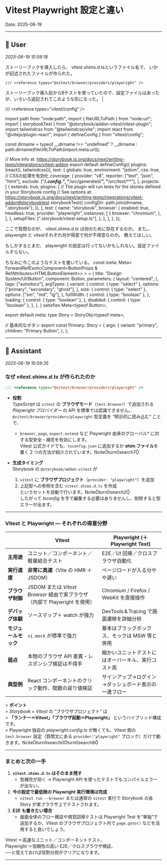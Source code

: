 # Vitest Playwright 設定と違い

Date: 2025-06-19

---

## 👤 User
*2025-06-19 10:59:18*

ストーリーブックを導入したら、 vitest.shims.d.tsというファイル名で、 いかが記述されたファイルが作られた。 
```
/// <reference types="@vitest/browser/providers/playwright" />
```

ストーリーブック導入前からBテストを使っていたので、設定ファイルはあったが、いろいろ追記されてこのような形になった。 |

/// &lt;reference types="vitest/config" /&gt;

import path from "node:path";
import { fileURLToPath } from "node:url";
import { storybookTest } from "@storybook/addon-vitest/vitest-plugin";
import tailwindcss from "@tailwindcss/vite";
import react from "@vitejs/plugin-react";
import { defineConfig } from "vitest/config";

const dirname =
  typeof __dirname !== "undefined"
    ? __dirname
    : path.dirname(fileURLToPath(import.meta.url));

// More info at: https://storybook.js.org/docs/next/writing-tests/integrations/vitest-addon
export default defineConfig({
  plugins: [react(), tailwindcss()],
  test: {
    globals: true,
    environment: "jsdom",
    css: true,
    // CSSの処理を有効化
    coverage: {
      provider: "v8",
      reporter: ["text", "json", "html"],
      exclude: ["**/*.config.*", "**/src/generated/**", "**/src/test/**"],
    },
    projects: [
      {
        extends: true,
        plugins: [
          // The plugin will run tests for the stories defined in your Storybook config
          // See options at: https://storybook.js.org/docs/next/writing-tests/integrations/vitest-addon#storybooktest
          storybookTest({
            configDir: path.join(dirname, ".storybook"),
          }),
        ],
        test: {
          name: "storybook",
          browser: {
            enabled: true,
            headless: true,
            provider: "playwright",
            instances: [
              {
                browser: "chromium",
              },
            ],
          },
          setupFiles: [".storybook/vitest.setup.ts"],
        },
      },
    ],
  },
});


ここで質問なのが、 vitest.shims.d.ts は何のために存在するのか。 
 また。、playwright と vitestそれぞれ何が得意で何が不得意なのか。 
教えてほしい。 

もしかするとまだ、 playwright の設定は行ってないかもしれない。設定ファイルすらない。 

ちなみに今このようなテストを書いている。 
const meta: Meta&lt;
  ForwardRefExoticComponent&lt;ButtonProps & RefAttributes&lt;HTMLButtonElement&gt;&gt;
&gt; = {
  title: "Design System/UI/Button",
  component: Button,
  parameters: {
    layout: "centered",
  },
  tags: ["autodocs"],
  argTypes: {
    variant: {
      control: { type: "select" },
      options: ["primary", "secondary", "ghost"],
    },
    size: {
      control: { type: "select" },
      options: ["sm", "md", "lg"],
    },
    fullWidth: {
      control: { type: "boolean" },
    },
    loading: {
      control: { type: "boolean" },
    },
    disabled: {
      control: { type: "boolean" },
    },
  },
} satisfies Meta&lt;typeof Button&gt;;

export default meta;
type Story = StoryObj&lt;typeof meta&gt;;

// 基本的なボタン
export const Primary: Story = {
  args: {
    variant: "primary",
    children: "Primary Button",
  },
};

---

## 🤖 Assistant
*2025-06-19 10:59:35*

### なぜ *vitest.shims.d.ts* が作られたのか

```ts
/// <reference types="@vitest/browser/providers/playwright" />
```

* **役割**  
  *TypeScript* は `vitest` の **ブラウザモード**（`test.browser`）で追加される _Playwright プロバイダー_ の API を標準では認識できません。  
  `@vitest/browser/providers/playwright` 型定義を “明示的に読み込む” ことで、  
  * `browser`, `page`, `expect.extend` など Playwright 由来のグローバル* に対する型安全・補完を有効にします。  
  Vitest 公式ガイドでも、`tsconfig.json` に追加するか **shim ファイル**を置く 2 つの方法が紹介されています。citeturn0search7

* **生成タイミング**  
  Storybook の `@storybook/addon-vitest` が  
  1. `vitest` に **ブラウザプロジェクト**（`provider: "playwright"`）を追加  
  2. 上記型への参照を含む `vitest.shims.d.ts` を作成  
  というセットを自動で行います。citeturn0search2  
  したがって *tsconfig* を手で編集する必要はありませんし、削除すると型エラーが出ます。

---

### Vitest と Playwright ― それぞれの得意分野

|            | **Vitest** | **Playwright (＋Playwright Test)** |
|------------|-----------|------------------------------------|
| **主用途** | ユニット／コンポーネント／軽量結合テスト | E2E／UI 回帰／クロスブラウザ自動化 |
| **実行速度** | **非常に高速**（Vite の HMR ＋ JSDOM） | ページロードが入る分やや遅い |
| **ブラウザ制御** | JSDOM または *Vitest Browser* 経由で実ブラウザ（内部で Playwright を使用） | Chromium / Firefox / WebKit を直接操作 |
| **デバッグ体験** | ソースマップ＋ watch が強力 | DevTools & Tracing で画面遷移を詳細分析 |
| **モジュールモック** | `vi.mock` が標準で強力 | 基本はブラックボックス、モックは MSW 等と併用 |
| **弱点** | 本物のブラウザ API 差異・レスポンシブ検証は不得手 | 細かいユニットテストにはオーバーキル、実行コスト高 |
| **典型例** | React コンポーネントのクリック動作、関数の戻り値検証 | サインアップ→ログイン→ダッシュボード表示の一連フロー |

&gt; **ポイント**  
&gt; *Storybook × Vitest* の “ブラウザプロジェクト” は  
&gt; **「ランナー＝Vitest」「ブラウザ起動＝Playwright」** というハイブリッド構成です。  
&gt; Playwright 独自の *playwright.config.ts* が無くても、Vitest 側の `test.browser` 設定（質問文にある `provider:"playwright"` ブロック）だけで動きます。citeturn0search0turn0search8

---

### まとめと次の一手

1. **`vitest.shims.d.ts` はそのまま残す**  
   - 型補完が効く → Playwright API を使ったテストでもコンパイルエラーが出ない。  
2. **今の設定で最低限の Playwright 実行環境は完成**  
   - `vitest run --browser` または通常の `vitest` 実行で Storybook の各 Story が実ブラウザ上でテストされます。  
3. **E2E も書きたい場合**  
   - 画面全体のフロー検証や視覚回帰テストは Playwright Test を“単独”で追加するか、Vitest のブラウザプロジェクト内で `page.goto()` などを活用すると良いでしょう。  

Vitest ＝高速なユニット／コンポーネントテスト、  
Playwright ＝信頼性の高い E2E／クロスブラウザ検証、  
──と覚えておけば役割分担がクリアになります。

---
